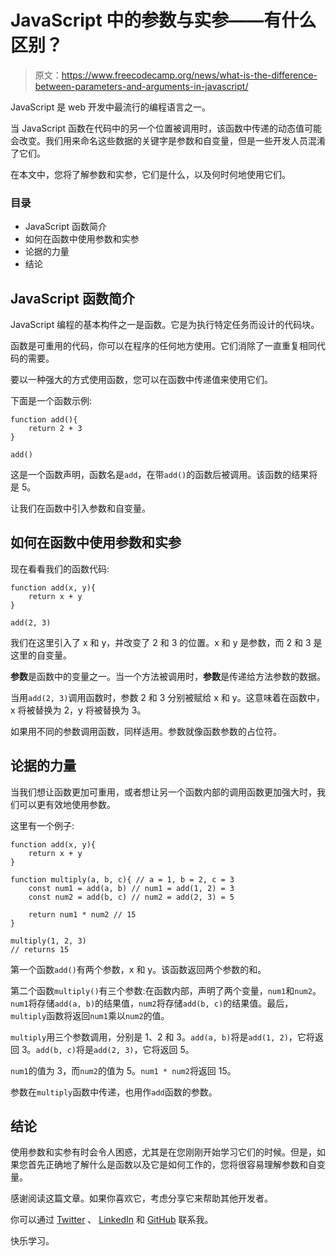 # JavaScript 中的参数与实参——有什么区别？

> 原文：<https://www.freecodecamp.org/news/what-is-the-difference-between-parameters-and-arguments-in-javascript/>

JavaScript 是 web 开发中最流行的编程语言之一。

当 JavaScript 函数在代码中的另一个位置被调用时，该函数中传递的动态值可能会改变。我们用来命名这些数据的关键字是参数和自变量，但是一些开发人员混淆了它们。

在本文中，您将了解参数和实参，它们是什么，以及何时何地使用它们。

### 目录

*   JavaScript 函数简介
*   如何在函数中使用参数和实参
*   论据的力量
*   结论

## JavaScript 函数简介

JavaScript 编程的基本构件之一是函数。它是为执行特定任务而设计的代码块。

函数是可重用的代码，你可以在程序的任何地方使用。它们消除了一直重复相同代码的需要。

要以一种强大的方式使用函数，您可以在函数中传递值来使用它们。

下面是一个函数示例:

```
function add(){
	return 2 + 3
}

add()
```

这是一个函数声明，函数名是`add`，在带`add()`的函数后被调用。该函数的结果将是 5。

让我们在函数中引入参数和自变量。

## 如何在函数中使用参数和实参

现在看看我们的函数代码:

```
function add(x, y){
	return x + y
}

add(2, 3)
```

我们在这里引入了 x 和 y，并改变了 2 和 3 的位置。x 和 y 是参数，而 2 和 3 是这里的自变量。

**参数**是函数中的变量之一。当一个方法被调用时，**参数**是传递给方法参数的数据。

当用`add(2, 3)`调用函数时，参数 2 和 3 分别被赋给 x 和 y。这意味着在函数中，x 将被替换为 2，y 将被替换为 3。

如果用不同的参数调用函数，同样适用。参数就像函数参数的占位符。

## 论据的力量

当我们想让函数更加可重用，或者想让另一个函数内部的调用函数更加强大时，我们可以更有效地使用参数。

这里有一个例子:

```
function add(x, y){
	return x + y
}

function multiply(a, b, c){ // a = 1, b = 2, c = 3
	const num1 = add(a, b) // num1 = add(1, 2) = 3
	const num2 = add(b, c) // num2 = add(2, 3) = 5

	return num1 * num2 // 15
}

multiply(1, 2, 3)
// returns 15
```

第一个函数`add()`有两个参数，x 和 y。该函数返回两个参数的和。

第二个函数`multiply()`有三个参数:在函数内部，声明了两个变量，`num1`和`num2`。`num1`将存储`add(a, b)`的结果值，`num2`将存储`add(b, c)`的结果值。最后，`multiply`函数将返回`num1`乘以`num2`的值。

`multiply`用三个参数调用，分别是 1、2 和 3。`add(a, b)`将是`add(1, 2)`，它将返回 3。`add(b, c)`将是`add(2, 3)`，它将返回 5。

`num1`的值为 3，而`num2`的值为 5。`num1 * num2`将返回 15。

参数在`multiply`函数中传递，也用作`add`函数的参数。

## 结论

使用参数和实参有时会令人困惑，尤其是在您刚刚开始学习它们的时候。但是，如果您首先正确地了解什么是函数以及它是如何工作的，您将很容易理解参数和自变量。

感谢阅读这篇文章。如果你喜欢它，考虑分享它来帮助其他开发者。

你可以通过 [Twitter](https://twitter.com/iamsegunajibola) 、 [LinkedIn](https://www.linkedin.com/in/segunajibola/) 和 [GitHub](https://github.com/segunajibola) 联系我。

快乐学习。